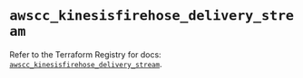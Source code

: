 # `awscc_kinesisfirehose_delivery_stream`

Refer to the Terraform Registry for docs: [`awscc_kinesisfirehose_delivery_stream`](https://registry.terraform.io/providers/hashicorp/awscc/0.70.0/docs/resources/kinesisfirehose_delivery_stream).
